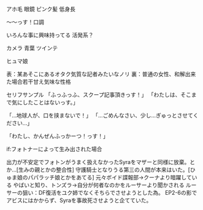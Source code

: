 アホ毛
眼鏡
ピンク髪
低身長

～～っす！口調

いろんな事に興味持ってる
活発系？

カメラ
青葉
ツインテ

ヒュマ娘

表：某あそこにあるオタク気質な記者みたいなノリ
裏：普通の女性、和解出来た場合若干甘え気味な性格

セリフサンプル
「ふっふっふ、スクープ記事頂きっす！」
「わたしは、そこまで気にしたことはないっす。」

「…地球人が、口を挟まないで！」
「…ごめんなさい、少し…ぎゅっとさせてください…」

「わたし、かんぜんふっかーつ！っす！」

if:フォトナーによって生み出された場合

出力が不安定でフォトンがうまく扱えなかったSyraをマザーと同様に放棄。とか…[生みの親とかの整合性]
守護騎士となりうる第三の人間が本来はいた。[ひゅま娘のパパラッチ娘とかをあてる]
元々ボイド諜報部->クーナより暗躍している
やばいと知り、トンズラ->自分が何者なのかをルーサーより聞かされる
ルーサーの狙い：DF復活をユク姉でなくそちらでさせようとした為。
EP2-6の影でアビスにはかからず、Syraを事故死させようと企てていた。